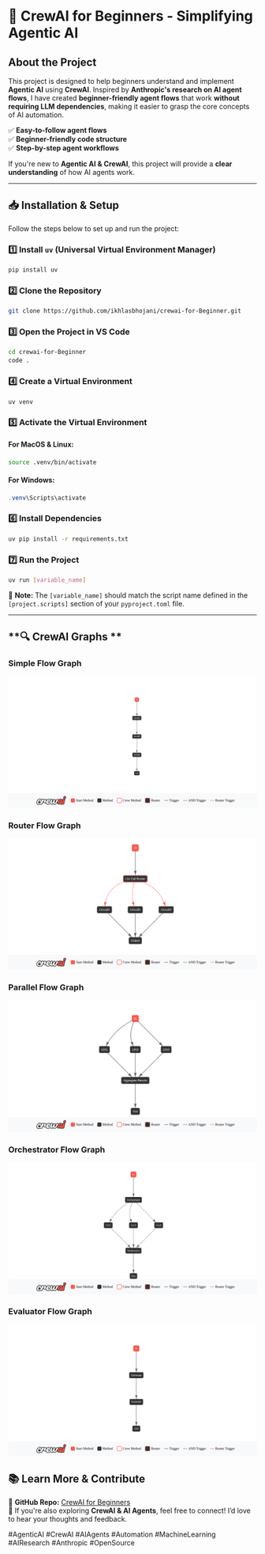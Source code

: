 # 🚀 CrewAI for Beginners - Simplifying Agentic AI

## **About the Project**

This project is designed to help beginners understand and implement **Agentic AI** using **CrewAI**. Inspired by **Anthropic's research on AI agent flows**, I have created **beginner-friendly agent flows** that work **without requiring LLM dependencies**, making it easier to grasp the core concepts of AI automation.

✅ **Easy-to-follow agent flows**  
✅ **Beginner-friendly code structure**  
✅ **Step-by-step agent workflows**  

If you're new to **Agentic AI & CrewAI**, this project will provide a **clear understanding** of how AI agents work.  

---

## **📥 Installation & Setup**

Follow the steps below to set up and run the project:

### **1️⃣ Install `uv` (Universal Virtual Environment Manager)**
```bash
pip install uv
```

### **2️⃣ Clone the Repository**
```bash
git clone https://github.com/ikhlasbhojani/crewai-for-Beginner.git
```

### **3️⃣ Open the Project in VS Code**
```bash
cd crewai-for-Beginner
code .
```

### **4️⃣ Create a Virtual Environment**
```bash
uv venv
```

### **5️⃣ Activate the Virtual Environment**
#### **For MacOS & Linux:**
```bash
source .venv/bin/activate
```

#### **For Windows:**
```powershell
.venv\Scripts\activate
```

### **6️⃣ Install Dependencies**
```bash
uv pip install -r requirements.txt
```

### **7️⃣ Run the Project**
```bash
uv run [variable_name]
```
📌 **Note:** The `[variable_name]` should match the script name defined in the `[project.scripts]` section of your `pyproject.toml` file.

---

## **🔍 CrewAI Graphs **

### Simple Flow Graph
![Simple Flow](./images/simple_flow.png)

### Router Flow Graph
![Router Flow](./images/router_flow.png)

### Parallel Flow Graph
![Parallel Flow](./images/parallel_flow.png)

### Orchestrator Flow Graph
![Orchestrator Flow](./images/orchestrator_flow.png)

### Evaluator Flow Graph
![Evaluator Flow](./images/evaluator_flow.png)


## **📚 Learn More & Contribute**

🔗 **GitHub Repo:** [CrewAI for Beginners](https://github.com/ikhlasbhojani/crewai-for-Beginner.git)  
💬 If you're also exploring **CrewAI & AI Agents**, feel free to connect! I’d love to hear your thoughts and feedback.  

#AgenticAI #CrewAI #AIAgents #Automation #MachineLearning #AIResearch #Anthropic #OpenSource

